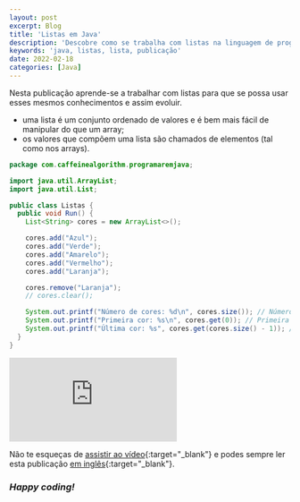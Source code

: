 ```yaml
---
layout: post
excerpt: Blog
title: 'Listas em Java'
description: 'Descobre como se trabalha com listas na linguagem de programação Java. Obtém respostas às tuas dúvidas com a teoria e os exemplos apresentados.'
keywords: 'java, listas, lista, publicação'
date: 2022-02-18
categories: [Java]
---
```


Nesta publicação aprende-se a trabalhar com listas para que se possa usar esses mesmos conhecimentos e assim evoluir.

- uma lista é um conjunto ordenado de valores e é bem mais fácil de manipular do que um array;
- os valores que compõem uma lista são chamados de elementos (tal como nos arrays).

```java
package com.caffeinealgorithm.programaremjava;

import java.util.ArrayList;
import java.util.List;

public class Listas {
  public void Run() {
    List<String> cores = new ArrayList<>();

    cores.add("Azul");
    cores.add("Verde");
    cores.add("Amarelo");
    cores.add("Vermelho");
    cores.add("Laranja");

    cores.remove("Laranja");
    // cores.clear();

    System.out.printf("Número de cores: %d\n", cores.size()); // Número de cores: 4
    System.out.printf("Primeira cor: %s\n", cores.get(0)); // Primeira cor: Azul
    System.out.printf("Última cor: %s", cores.get(cores.size() - 1)); // Última cor: Vermelho
  }
}
```

<div class="video-container">
  <iframe src="https://www.youtube.com/embed/VFwjISUooB4" frameborder="0" allowfullscreen></iframe>
</div>

Não te esqueças de [assistir ao vídeo](https://youtu.be/VFwjISUooB4){:target="\_blank"} e podes sempre ler esta publicação [em inglês](https://nelsonsilvadev.com/blog/lists-in-java/){:target="\_blank"}.

### _Happy coding!_
